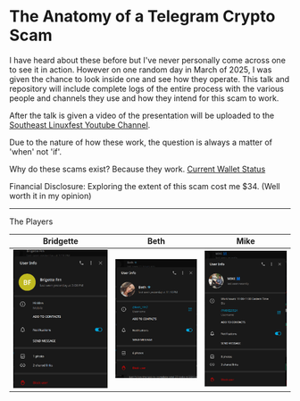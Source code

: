# The Anatomy of a Telegram Crypto Scam

I have heard about these before but I've never personally come across one to see it in action.  However on one random day in March of 2025, I was given the chance to look inside one and see how they operate.
This talk and repository will include complete logs of the entire process with the various people and channels they use and how they intend for this scam to work.  

After the talk is given a video of the presentation will be uploaded to the [Southeast Linuxfest Youtube Channel](https://www.youtube.com/user/southeastlinuxfest).

Due to the nature of how these work, the question is always a matter of 'when' not 'if'. 

Why do these scams exist? Because they work.  [Current Wallet Status](https://mempool.space/address/bc1qs0ul48xsu7av64xqth700xftzehrd73vx5gzxg)

Financial Disclosure: Exploring the extent of this scam cost me $34. (Well worth it in my opinion)


***

The Players

| Bridgette | Beth | Mike |
|------|------|-------|
| ![](https://github.com/q5sys/talks/blob/master/self-2025-06/images/Screenshot_20250313_102915.png) | ![](https://github.com/q5sys/talks/blob/master/self-2025-06/images/Screenshot_20250313_102856.png) | ![](https://github.com/q5sys/talks/blob/master/self-2025-06/images/Screenshot_20250313_163243.png) |
